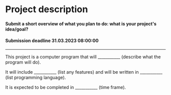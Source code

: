 # Project description
#### Submit a short overview of what you plan to do: what is your project's idea/goal?
#### Submission deadline	31.03.2023 08:00:00
------
This project is a computer program that will ___________ (describe what the program will do). 

It will include ___________ (list any features) and will be written in ___________ (list programming language). 

It is expected to be completed in ___________ (time frame).

